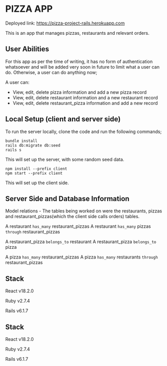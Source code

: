 # PIZZA APP
Deployed link: https://pizza-project-rails.herokuapp.com

This is an app that manages pizzas, restaurants and relevant orders.

## User Abilities
For this app as per the time of writing, it has no form of authentication whatsoever and will be added very soon in future to limit what a user can do. Otherwise, a user can do anything now;

A user can:

* View, edit, delete pizza information and add a new pizza record
* View, edit, delete restaurant information and a new restaurant record
* View, edit, delete restaurant_pizza information and add a new record

## Local Setup (client and server side)
To run the server locally, clone the code and run the following commands;
```
bundle install
rails db:migrate db:seed
rails s
```
This will set up the server, with some random seed data.

```
npm install --prefix client
npm start --prefix client
```
This will set up the client side.

## Server Side and Database Information
Model relations - The tables being worked on were the restaurants,
pizzas and restaurant_pizzas(which the client side calls orders) tables.

A restaurant `has_many` restaurant_pizzas
A restaurant `has_many` pizzas `through` restaurant_pizzas

A restaurant_pizza `belongs_to` restaurant
A restaurant_pizza `belongs_to` pizza

A pizza `has_many` restaurant_pizzas
A pizza `has_many` restaurants `through` restaurant_pizzas

## Stack
React v18.2.0

Ruby v2.7.4

Rails v6.1.7

## Stack
React v18.2.0

Ruby v2.7.4

Rails v6.1.7

